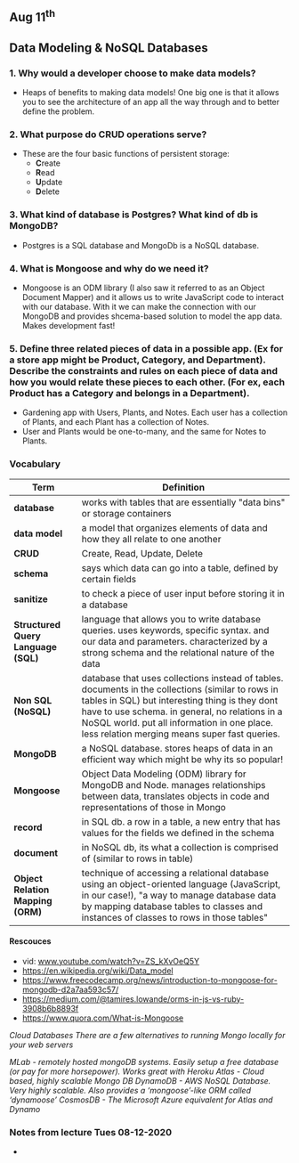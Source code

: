 ## Aug 11<sup>th</sup>
## Data Modeling & NoSQL Databases

### 1. Why would a developer choose to make data models?

- Heaps of benefits to making data models! One big one is that it allows you to see the architecture of an app all the way through and to better define the problem. 

### 2. What purpose do CRUD operations serve?

- These are the four basic functions of persistent storage:
  - **C**reate
  - **R**ead
  - **U**pdate
  - **D**elete

### 3. What kind of database is Postgres? What kind of db is MongoDB?

- Postgres is a SQL database and MongoDb is a NoSQL database. 

### 4. What is Mongoose and why do we need it?

- Mongoose is an ODM library (I also saw it referred to as an Object Document Mapper) and it allows us to write JavaScript code to interact with our database. With it we can make the connection with our MongoDB and provides shcema-based solution to model the app data. Makes development fast!

### 5. Define three related pieces of data in a possible app. (Ex for a store app might be Product, Category, and Department). Describe the constraints and rules on each piece of data and how you would relate these pieces to each other. (For ex, each Product has a Category and belongs in a Department). 

- Gardening app with Users, Plants, and Notes. Each user has a collection of Plants, and each Plant has a collection of Notes. 
- User and Plants would be one-to-many, and the same for Notes to Plants. 


### Vocabulary

| **Term**      | **Definition** |
| ------------- | -------------- |
| **database** | works with tables that are essentially "data bins" or storage containers   |
| **data model** | a model that organizes elements of data and how they all relate to one another |
| **CRUD** | Create, Read, Update, Delete  |
| **schema** | says which data can go into a table, defined by certain fields |
| **sanitize** | to check a piece of user input before storing it in a database  |
| **Structured Query Language (SQL)** | language that allows you to write database queries. uses keywords, specific syntax. and our data and parameters. characterized by a strong schema and the relational nature of the data |
| **Non SQL (NoSQL)** | database that uses collections instead of tables. documents in the collections (similar to rows in tables in SQL) but interesting thing is they dont have to use schema. in general, no relations in a NoSQL world. put all information in one place. less relation merging means super fast queries. |
| **MongoDB** | a NoSQL database. stores heaps of data in an efficient way which might be why its so popular!  |
| **Mongoose** | Object Data Modeling (ODM) library for MongoDB and Node. manages relationships between data, translates objects in code and representations of those in Mongo|
| **record** | in SQL db. a row in a table, a new entry that has values for the fields we defined in the schema |
| **document** | in NoSQL db, its what a collection is comprised of (similar to rows in table)      |
| **Object Relation Mapping (ORM)** | technique of accessing a relational database using an object-oriented language (JavaScript, in our case!), "a way to manage database data by mapping database tables to classes and instances of classes to rows in those tables"  |


#### Rescouces

- vid: www.youtube.com/watch?v=ZS_kXvOeQ5Y
- https://en.wikipedia.org/wiki/Data_model
- https://www.freecodecamp.org/news/introduction-to-mongoose-for-mongodb-d2a7aa593c57/
- https://medium.com/@tamires.lowande/orms-in-js-vs-ruby-3908b6b8893f
- https://www.quora.com/What-is-Mongoose

*Cloud Databases*
*There are a few alternatives to running Mongo locally for your web servers*

*MLab - remotely hosted mongoDB systems. Easily setup a free database (or pay for more horsepower). Works great with Heroku*
*Atlas - Cloud based, highly scalable Mongo DB*
*DynamoDB - AWS NoSQL Database. Very highly scalable. Also provides a ‘mongoose’-like ORM called ‘dynamoose’*
*CosmosDB - The Microsoft Azure equivalent for Atlas and Dynamo*


### Notes from lecture Tues 08-12-2020

- 